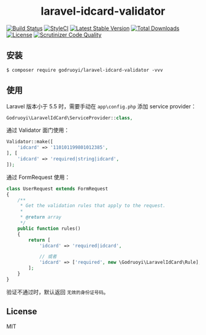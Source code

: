 <h1 align="center"> laravel-idcard-validator </h1>

[![Build Status](https://travis-ci.org/godruoyi/laravel-idcard-validator.svg?branch=master)](https://travis-ci.org/godruoyi/laravel-idcard-validator)
[![StyleCI](https://github.styleci.io/repos/181809132/shield?branch=master)](https://github.styleci.io/repos/181809132)
[![Latest Stable Version](https://poser.pugx.org/godruoyi/laravel-idcard-validator/v/stable)](https://packagist.org/packages/godruoyi/laravel-idcard-validator)
[![Total Downloads](https://poser.pugx.org/godruoyi/laravel-idcard-validator/downloads)](https://packagist.org/packages/godruoyi/laravel-idcard-validator)
[![License](https://poser.pugx.org/godruoyi/laravel-idcard-validator/license)](https://packagist.org/packages/godruoyi/laravel-idcard-validator)
[![Scrutinizer Code Quality](https://scrutinizer-ci.com/g/godruoyi/laravel-idcard-validator/badges/quality-score.png?b=master)](https://scrutinizer-ci.com/g/godruoyi/laravel-idcard-validator/?branch=master) 

## 安装

```shell
$ composer require godruoyi/laravel-idcard-validator -vvv
```

## 使用

Laravel 版本小于 5.5 时，需要手动在 `app\config.php` 添加 service provider：

```php
Godruoyi\LaravelIdCard\ServiceProvider::class,
```

通过 Validator 面门使用：

```php
Validator::make([
    'idcard' => '110101199801012385',
], [
    'idcard' => 'required|string|idcard',
]);
```

通过 FormRequest 使用：

```php
class UserRequest extends FormRequest
{
    /**
     * Get the validation rules that apply to the request.
     *
     * @return array
     */
    public function rules()
    {
        return [
            'idcard' => 'required|idcard',

            // 或者
            'idcard' => ['required', new \Godruoyi\LaravelIdCard\Rule],
        ];
    }
}
```

验证不通过时，默认返回 `无效的身份证号码`。

## License

MIT